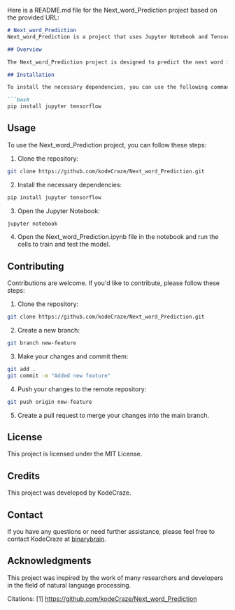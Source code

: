 Here is a README.md file for the Next_word_Prediction project based on the provided URL:

```markdown
# Next_word_Prediction
Next_word_Prediction is a project that uses Jupyter Notebook and TensorFlow to predict the next word in a sentence based on the context of the sentence.

## Overview

The Next_word_Prediction project is designed to predict the next word in a sentence based on the context of the sentence. This is achieved by training a deep learning model using TensorFlow and Jupyter Notebook. The model is trained on a dataset of sentences and their corresponding next words.

## Installation

To install the necessary dependencies, you can use the following command:

```bash
pip install jupyter tensorflow
```

## Usage

To use the Next_word_Prediction project, you can follow these steps:

1. Clone the repository:

```bash
git clone https://github.com/kodeCraze/Next_word_Prediction.git
```

2. Install the necessary dependencies:

```bash
pip install jupyter tensorflow
```

3. Open the Jupyter Notebook:

```bash
jupyter notebook
```

4. Open the Next_word_Prediction.ipynb file in the notebook and run the cells to train and test the model.

## Contributing

Contributions are welcome. If you'd like to contribute, please follow these steps:

1. Clone the repository:

```bash
git clone https://github.com/kodeCraze/Next_word_Prediction.git
```

2. Create a new branch:

```bash
git branch new-feature
```

3. Make your changes and commit them:

```bash
git add .
git commit -m "Added new feature"
```

4. Push your changes to the remote repository:

```bash
git push origin new-feature
```

5. Create a pull request to merge your changes into the main branch.

## License

This project is licensed under the MIT License.

## Credits

This project was developed by KodeCraze.

## Contact

If you have any questions or need further assistance, please feel free to contact KodeCraze at [binarybrain](mailto:binarybrain.sahil@gmail.com).

## Acknowledgments

This project was inspired by the work of many researchers and developers in the field of natural language processing.

Citations:
[1] https://github.com/kodeCraze/Next_word_Prediction
